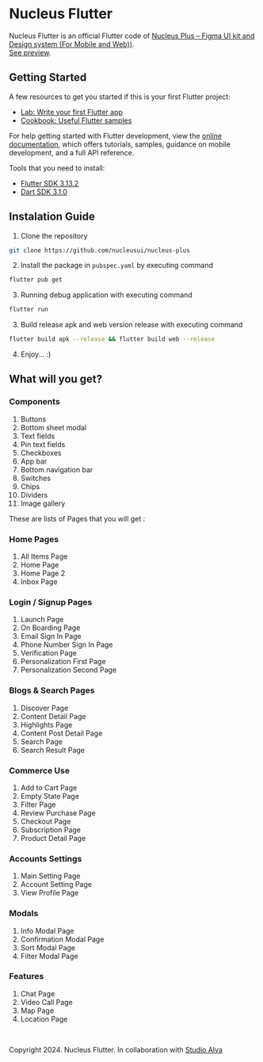 # Nucleus Flutter

Nucleus Flutter is an official Flutter code of [Nucleus Plus – Figma UI kit and Design system (For Mobile and Web))](https://www.nucleus-ui.com/nucleus-plus).  
[See preview](https://nucleus-plus.web.app/).

## Getting Started

A few resources to get you started if this is your first Flutter project:

- [Lab: Write your first Flutter app](https://docs.flutter.dev/get-started/codelab)
- [Cookbook: Useful Flutter samples](https://docs.flutter.dev/cookbook)

For help getting started with Flutter development, view the
[online documentation](https://docs.flutter.dev/), which offers tutorials,
samples, guidance on mobile development, and a full API reference.
  
Tools that you need to install:

- [Flutter SDK 3.13.2](https://storage.googleapis.com/flutter_infra_release/releases/stable/windows/flutter_windows_3.13.2-stable.zip)
- [Dart SDK 3.1.0](https://dart.dev/get-dart/archive)

## Instalation Guide

1. Clone the repository

```bash
git clone https://github.com/nucleusui/nucleus-plus
```

2. Install the package in `pubspec.yaml` by executing command

```bash
flutter pub get
```

3. Running debug application with executing command

```bash
flutter run
```

3. Build release apk and web version release with executing command

```bash
flutter build apk --release && flutter build web --release
```

4. Enjoy... :)

## What will you get?

### Components
1. Buttons
2. Bottom sheet modal
3. T⁠ext fields
4. ⁠⁠Pin text fields
5. Checkboxes
6. App bar
7. Bottom navigation bar
8. S⁠witches
9. Chips
10. ⁠⁠Dividers
11. Image gallery

These are lists of Pages that you will get :
### Home Pages

1. All Items Page
2. Home Page
3. Home Page 2
4. Inbox Page

### Login / Signup Pages

1. Launch Page
2. On Boarding Page
3. Email Sign In Page
4. Phone Number Sign In Page
5. Verification Page
6. Personalization First Page
7. Personalization Second Page

### Blogs & Search Pages

1. Discover Page
2. Content Detail Page
3. Highlights Page
4. Content Post Detail Page
5. Search Page
6. Search Result Page

### Commerce Use

1. Add to Cart Page
2. Empty State Page
3. Filter Page
4. Review Purchase Page
5. Checkout Page
6. Subscription Page
7. Product Detail Page

### Accounts Settings

1. Main Setting Page
2. Account Setting Page
3. View Profile Page

### Modals

1. Info Modal Page
2. Confirmation Modal Page
3. Sort Modal Page
4. Filter Modal Page

### Features

1. Chat Page
2. Video Call Page
3. Map Page
4. Location Page

<br/>

Copyright 2024. Nucleus Flutter. In collaboration with [Studio Alva](https://studioalva.co/)
